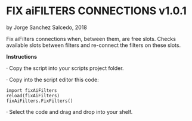 # FIX aiFILTERS CONNECTIONS v1.0.1
by Jorge Sanchez Salcedo, 2018 

Fix aiFilters connections when, between them, are free slots. Checks available slots between filters and re-connect the filters on these slots.

<b>Instructions</b>
<p>· Copy the script into your scripts project folder.</p>

<p>· Copy into the script editor this code:</p>

    import fixAiFilters
    reload(fixAiFilters)
    fixAiFilters.FixFilters()
    
<p>· Select the code and drag and drop into your shelf.</p>
